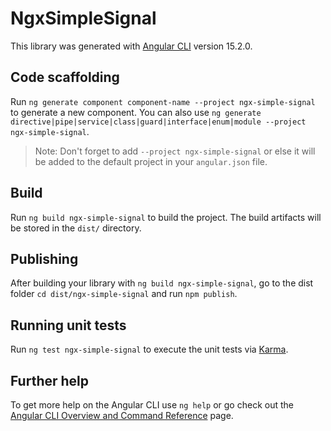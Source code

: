 # NgxSimpleSignal

This library was generated with [Angular CLI](https://github.com/angular/angular-cli) version 15.2.0.

## Code scaffolding

Run `ng generate component component-name --project ngx-simple-signal` to generate a new component. You can also use `ng generate directive|pipe|service|class|guard|interface|enum|module --project ngx-simple-signal`.
> Note: Don't forget to add `--project ngx-simple-signal` or else it will be added to the default project in your `angular.json` file. 

## Build

Run `ng build ngx-simple-signal` to build the project. The build artifacts will be stored in the `dist/` directory.

## Publishing

After building your library with `ng build ngx-simple-signal`, go to the dist folder `cd dist/ngx-simple-signal` and run `npm publish`.

## Running unit tests

Run `ng test ngx-simple-signal` to execute the unit tests via [Karma](https://karma-runner.github.io).

## Further help

To get more help on the Angular CLI use `ng help` or go check out the [Angular CLI Overview and Command Reference](https://angular.io/cli) page.
